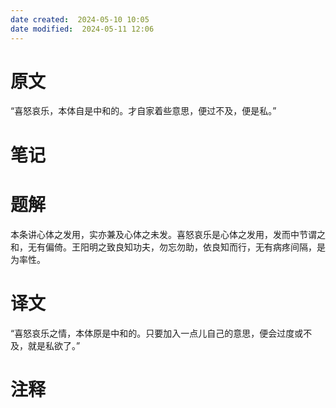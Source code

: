 ```yaml
---
date created:  2024-05-10 10:05
date modified:  2024-05-11 12:06
---
```

# 原文
“喜怒哀乐，本体自是中和的。才自家着些意思，便过不及，便是私。”
# 笔记

# 题解
本条讲心体之发用，实亦兼及心体之未发。喜怒哀乐是心体之发用，发而中节谓之和，无有偏倚。王阳明之致良知功夫，勿忘勿助，依良知而行，无有病疼间隔，是为率性。
# 译文
“喜怒哀乐之情，本体原是中和的。只要加入一点儿自己的意思，便会过度或不及，就是私欲了。”
# 注释